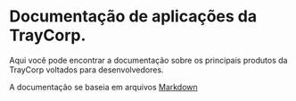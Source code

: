 # Documentação de aplicações da TrayCorp.

Aqui você pode encontrar a documentação sobre os principais produtos da TrayCorp voltados para desenvolvedores.

A documentação se baseia em arquivos [Markdown](http://daringfireball.net/projects/markdown/)

